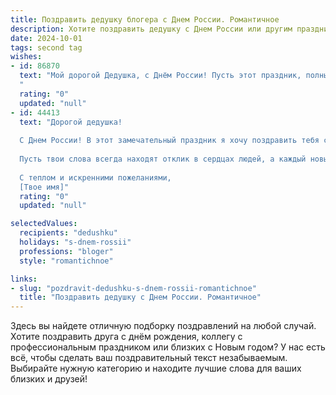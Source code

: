 ```yaml
---
title: Поздравить дедушку блогера с Днем России. Романтичное
description: Хотите поздравить дедушку с Днем России или другим праздником? Наш ИИ создаст незабываемое поздравление, а вы обязательно выделитесь среди других.  
date: 2024-10-01
tags: second tag
wishes:
- id: 86870
  text: "Мой дорогой Дедушка, с Днём России! Пусть этот праздник, полный гордости за нашу великую страну, станет для тебя символом любви, мира и благополучия. Твоя блогерская деятельность – это яркий пример твоей энергии и преданности,  настоящий романтический порыв к созданию чего-то прекрасного.  Пусть вдохновение не покидает тебя, а сердце всегда будет полно светлых чувств и надежд.  С любовью и нежностью,  твои (ваше имя).
  "
  rating: "0"
  updated: "null"
- id: 44413
  text: "Дорогой дедушка!
  
  С Днем России! В этот замечательный праздник я хочу поздравить тебя с любовью и уважением. Ты — не только мудрый наставник, но и вдохновение для всех нас. Как блогер, ты умеешь находить прекрасное в каждом моменте и делиться этим с миром, наполняя его искренностью и радостью.
  
  Пусть твои слова всегда находят отклик в сердцах людей, а каждый новый день приносит вдохновение и счастье. Ты — мой герой, и я горжусь тем, что могу называть тебя своим дедушкой. Желаю здоровья, удачи и безграничной любви к жизни!
  
  С теплом и искренними пожеланиями,
  [Твое имя]"
  rating: "0"
  updated: "null"

selectedValues:
  recipients: "dedushku"
  holidays: "s-dnem-rossii"
  professions: "bloger"
  style: "romantichnoe"

links:
- slug: "pozdravit-dedushku-s-dnem-rossii-romantichnoe"
  title: "Поздравить дедушку с Днем России. Романтичное"
---
```


Здесь вы найдете отличную подборку поздравлений на любой случай.
Хотите поздравить друга с днём рождения, коллегу с профессиональным праздником или близких с Новым годом? У нас есть всё, чтобы сделать ваш поздравительный текст незабываемым. Выбирайте нужную категорию и находите лучшие слова для ваших близких и друзей!
